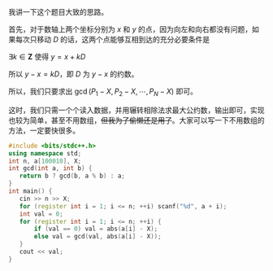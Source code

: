 我讲一下这个题目大致的思路。

首先，对于数轴上两个坐标分别为 $x$ 和 $y$ 的点，因为向左和向右都没有问题，如果每次只移动 $D$ 的话，这两个点能够互相到达的充分必要条件是

$\exists k \in \mathbf{Z}$ 使得 $y=x+kD$

所以 $y-x=kD$，即 $D$ 为 $y-x$ 的约数。

所以，我们只要求出 $\gcd(P_1-X,P_2-X,\cdots,P_N-X)$ 
 即可。
 
 这时，我们只需一个个读入数据，并用辗转相除法求最大公约数，输出即可，实现也较为简单，甚至不用数组，~~但我为了偷懒还是用了~~。大家可以写一下不用数组的方法，一定要快很多。
 
 ```cpp
#include <bits/stdc++.h>
using namespace std;
int n, a[100010], X;
int gcd(int a, int b) {
	return b ? gcd(b, a % b) : a;
}
int main() {
	cin >> n >> X;
	for (register int i = 1; i <= n; ++i) scanf("%d", a + i);
	int val = 0;
	for (register int i = 1; i <= n; ++i) {
		if (val == 0) val = abs(a[i] - X);
		else val = gcd(val, abs(a[i] - X));
	}
	cout << val;
}
```